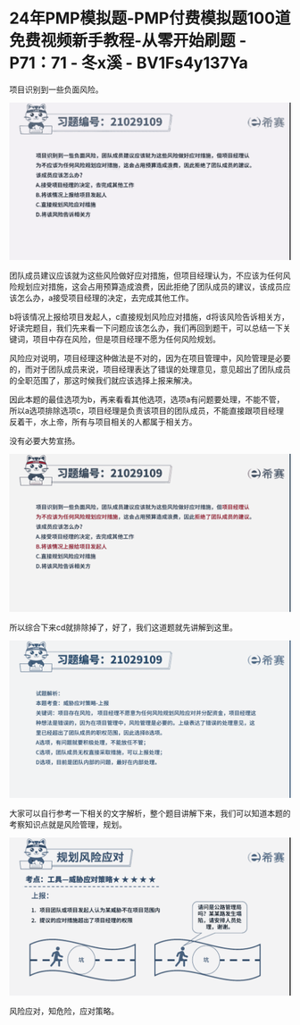 # 24年PMP模拟题-PMP付费模拟题100道免费视频新手教程-从零开始刷题 - P71：71 - 冬x溪 - BV1Fs4y137Ya

项目识别到一些负面风险。

![](img/25f8898a85c68386eb5fb807bef27b92_1.png)

团队成员建议应该就为这些风险做好应对措施，但项目经理认为，不应该为任何风险规划应对措施，这会占用预算造成浪费，因此拒绝了团队成员的建议，该成员应该怎么办，a接受项目经理的决定，去完成其他工作。

b将该情况上报给项目发起人，c直接规划风险应对措施，d将该风险告诉相关方，好读完题目，我们先来看一下问题应该怎么办，我们再回到题干，可以总结一下关键词，项目中存在风险，但是项目经理不愿为任何风险规划。

风险应对说明，项目经理这种做法是不对的，因为在项目管理中，风险管理是必要的，而对于团队成员来说，项目经理表达了错误的处理意见，意见超出了团队成员的全职范围了，那这时候我们就应该选择上报来解决。

因此本题的最佳选项为b，再来看看其他选项，选项a有问题要处理，不能不管，所以a选项排除选项c，项目经理是负责该项目的团队成员，不能直接跟项目经理反着干，水上帝，所有与项目相关的人都属于相关方。

没有必要大势宣扬。

![](img/25f8898a85c68386eb5fb807bef27b92_3.png)

所以综合下来cd就排除掉了，好了，我们这道题就先讲解到这里。

![](img/25f8898a85c68386eb5fb807bef27b92_5.png)

大家可以自行参考一下相关的文字解析，整个题目讲解下来，我们可以知道本题的考察知识点就是风险管理，规划。



![](img/25f8898a85c68386eb5fb807bef27b92_7.png)

风险应对，知危险，应对策略。